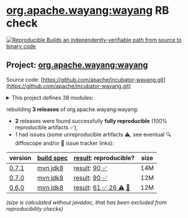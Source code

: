 [org.apache.wayang:wayang](https://central.sonatype.com/artifact/org.apache.wayang/wayang/versions) RB check
=======

[![Reproducible Builds](https://reproducible-builds.org/images/logos/rb.svg) an independently-verifiable path from source to binary code](https://reproducible-builds.org/)

## Project: [org.apache.wayang:wayang](https://central.sonatype.com/artifact/org.apache.wayang/wayang/versions)

Source code: [https://github.com/apache/incubator-wayang.git](https://github.com/apache/incubator-wayang.git)

<details><summary>This project defines 38 modules:</summary>

* [org.apache.wayang:wayang](https://central.sonatype.com/artifact/org.apache.wayang/wayang/0.7.1)
* [org.apache.wayang:wayang-api](https://central.sonatype.com/artifact/org.apache.wayang/wayang-api/0.7.1)
* [org.apache.wayang:wayang-api-python](https://central.sonatype.com/artifact/org.apache.wayang/wayang-api-python/0.7.1)
* [org.apache.wayang:wayang-api-scala-java](https://central.sonatype.com/artifact/org.apache.wayang/wayang-api-scala-java/0.7.1)
* [org.apache.wayang:wayang-api-scala-java_2.11](https://central.sonatype.com/artifact/org.apache.wayang/wayang-api-scala-java_2.11/0.7.1)
* [org.apache.wayang:wayang-api-scala-java_2.12](https://central.sonatype.com/artifact/org.apache.wayang/wayang-api-scala-java_2.12/0.7.1)
* [org.apache.wayang:wayang-api-sql](https://central.sonatype.com/artifact/org.apache.wayang/wayang-api-sql/0.7.1)
* [org.apache.wayang:wayang-basic](https://central.sonatype.com/artifact/org.apache.wayang/wayang-basic/0.7.1)
* [org.apache.wayang:wayang-benchmark](https://central.sonatype.com/artifact/org.apache.wayang/wayang-benchmark/0.7.1)
* [org.apache.wayang:wayang-benchmark_2.11](https://central.sonatype.com/artifact/org.apache.wayang/wayang-benchmark_2.11/0.7.1)
* [org.apache.wayang:wayang-benchmark_2.12](https://central.sonatype.com/artifact/org.apache.wayang/wayang-benchmark_2.12/0.7.1)
* [org.apache.wayang:wayang-commons](https://central.sonatype.com/artifact/org.apache.wayang/wayang-commons/0.7.1)
* [org.apache.wayang:wayang-core](https://central.sonatype.com/artifact/org.apache.wayang/wayang-core/0.7.1)
* [org.apache.wayang:wayang-flink](https://central.sonatype.com/artifact/org.apache.wayang/wayang-flink/0.7.1)
* [org.apache.wayang:wayang-flink_2.11](https://central.sonatype.com/artifact/org.apache.wayang/wayang-flink_2.11/0.7.1)
* [org.apache.wayang:wayang-flink_2.12](https://central.sonatype.com/artifact/org.apache.wayang/wayang-flink_2.12/0.7.1)
* [org.apache.wayang:wayang-giraph](https://central.sonatype.com/artifact/org.apache.wayang/wayang-giraph/0.7.1)
* [org.apache.wayang:wayang-graphchi_2.11](https://central.sonatype.com/artifact/org.apache.wayang/wayang-graphchi_2.11/0.7.1)
* [org.apache.wayang:wayang-iejoin](https://central.sonatype.com/artifact/org.apache.wayang/wayang-iejoin/0.7.1)
* [org.apache.wayang:wayang-iejoin_2.11](https://central.sonatype.com/artifact/org.apache.wayang/wayang-iejoin_2.11/0.7.1)
* [org.apache.wayang:wayang-iejoin_2.12](https://central.sonatype.com/artifact/org.apache.wayang/wayang-iejoin_2.12/0.7.1)
* [org.apache.wayang:wayang-java](https://central.sonatype.com/artifact/org.apache.wayang/wayang-java/0.7.1)
* [org.apache.wayang:wayang-jdbc-template](https://central.sonatype.com/artifact/org.apache.wayang/wayang-jdbc-template/0.7.1)
* [org.apache.wayang:wayang-platforms](https://central.sonatype.com/artifact/org.apache.wayang/wayang-platforms/0.7.1)
* [org.apache.wayang:wayang-plugins](https://central.sonatype.com/artifact/org.apache.wayang/wayang-plugins/0.7.1)
* [org.apache.wayang:wayang-postgres](https://central.sonatype.com/artifact/org.apache.wayang/wayang-postgres/0.7.1)
* [org.apache.wayang:wayang-profiler](https://central.sonatype.com/artifact/org.apache.wayang/wayang-profiler/0.7.1)
* [org.apache.wayang:wayang-profiler_2.11](https://central.sonatype.com/artifact/org.apache.wayang/wayang-profiler_2.11/0.7.1)
* [org.apache.wayang:wayang-profiler_2.12](https://central.sonatype.com/artifact/org.apache.wayang/wayang-profiler_2.12/0.7.1)
* [org.apache.wayang:wayang-resources](https://central.sonatype.com/artifact/org.apache.wayang/wayang-resources/0.7.1)
* [org.apache.wayang:wayang-spark](https://central.sonatype.com/artifact/org.apache.wayang/wayang-spark/0.7.1)
* [org.apache.wayang:wayang-spark_2.11](https://central.sonatype.com/artifact/org.apache.wayang/wayang-spark_2.11/0.7.1)
* [org.apache.wayang:wayang-spark_2.12](https://central.sonatype.com/artifact/org.apache.wayang/wayang-spark_2.12/0.7.1)
* [org.apache.wayang:wayang-sqlite3](https://central.sonatype.com/artifact/org.apache.wayang/wayang-sqlite3/0.7.1)
* [org.apache.wayang:wayang-tests-integration](https://central.sonatype.com/artifact/org.apache.wayang/wayang-tests-integration/0.7.1)
* [org.apache.wayang:wayang-tests-integration_2.11](https://central.sonatype.com/artifact/org.apache.wayang/wayang-tests-integration_2.11/0.7.1)
* [org.apache.wayang:wayang-tests-integration_2.12](https://central.sonatype.com/artifact/org.apache.wayang/wayang-tests-integration_2.12/0.7.1)
* [org.apache.wayang:wayang-utils-profile-db](https://central.sonatype.com/artifact/org.apache.wayang/wayang-utils-profile-db/0.7.1)
</details>

rebuilding **3 releases** of org.apache.wayang:wayang:
- **2** releases were found successfully **fully reproducible** (100% reproducible artifacts :white_check_mark:),
- 1 had issues (some unreproducible artifacts :warning:, see eventual :mag: diffoscope and/or :memo: issue tracker links):

| version | [build spec](/BUILDSPEC.md) | [result](https://reproducible-builds.org/docs/jvm/): reproducible? | size |
| -- | --------- | ------ | -- |
| [0.7.1](https://central.sonatype.com/artifact/org.apache.wayang/wayang/0.7.1/pom) | [mvn jdk8](wayang-0.7.1.buildspec) | [result](wayang-0.7.1.buildinfo): [90 :white_check_mark: ](wayang-0.7.1.buildcompare) | 14M |
| [0.7.0](https://central.sonatype.com/artifact/org.apache.wayang/wayang/0.7.0/pom) | [mvn jdk8](wayang-0.7.0.buildspec) | [result](wayang-0.7.0.buildinfo): [90 :white_check_mark: ](wayang-0.7.0.buildcompare) | 12M |
| [0.6.0](https://central.sonatype.com/artifact/org.apache.wayang/wayang/0.6.0/pom) | [mvn jdk8](wayang-0.6.0.buildspec) | [result](wayang-0.6.0.buildinfo): [61 :white_check_mark:  26 :warning:](wayang-0.6.0.buildcompare) [:memo:](https://github.com/apache/incubator-wayang/pull/77) | 12M |

<i>(size is calculated without javadoc, that has been excluded from reproducibility checks)</i>
